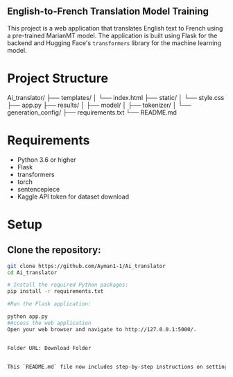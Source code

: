 ## English-to-French Translation Model Training

This project is a web application that translates English text to French using a pre-trained MarianMT model. The application is built using Flask for the backend and Hugging Face's `transformers` library for the machine learning model.

# Project Structure

Ai_translator/
├── templates/
│ └── index.html
├── static/
│ └── style.css
├── app.py
├── results/
│ ├── model/
│ ├── tokenizer/
│ └── generation_config/
├── requirements.txt
└── README.md

# Requirements

- Python 3.6 or higher
- Flask
- transformers
- torch
- sentencepiece
- Kaggle API token for dataset download

# Setup

## Clone the repository:

```sh
git clone https://github.com/Ayman1-1/Ai_translator
cd Ai_translator

# Install the required Python packages:
pip install -r requirements.txt

#Run the Flask application:

python app.py
#Access the web application
Open your web browser and navigate to http://127.0.0.1:5000/.


Folder URL: Download Folder


This `README.md` file now includes step-by-step instructions on setting up the project, installing the necessary packages, and running the application.
```
